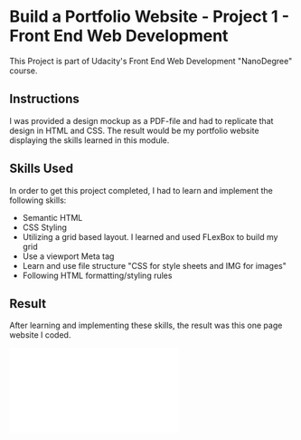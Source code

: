 # Build a Portfolio Website - Project 1 - Front End Web Development
This Project is part of Udacity's Front End Web Development "NanoDegree" course. 

## Instructions
I was provided a design mockup as a PDF-file and had to replicate that design in HTML and CSS.  The result would be my portfolio website displaying the skills learned in this module.

## Skills Used
In order to get this project completed, I had to learn and implement the following skills:
- Semantic HTML
- CSS Styling
- Utilizing a grid based layout.  I learned and used FLexBox to build my grid
- Use a viewport Meta tag
- Learn and use file structure "CSS for style sheets and IMG for images"
- Following HTML formatting/styling rules

## Result
After learning and implementing these skills, the result was this one page website I coded.

![](images2/screenshot.pdf)








